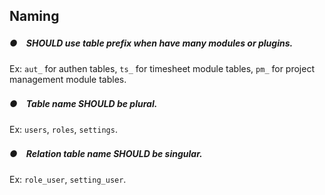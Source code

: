 ## Naming

##### ●　SHOULD use table prefix when have many modules or plugins.

Ex: `aut_` for authen tables, `ts_` for timesheet module tables, `pm_` for project management module tables.

##### ●　Table name SHOULD be plural.

Ex: `users`, `roles`, `settings`.

##### ●　Relation table name SHOULD be singular.

Ex: `role_user`, `setting_user`.
